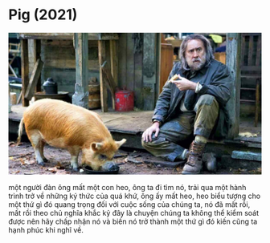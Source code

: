 # Pig (2021)

![](pig%20(2021)%20poster.png)

một người đàn ông mất một con heo, ông ta đi tìm nó, trải qua một hành trình trở về những ký thức của quá khứ, ông ấy mất heo, heo biểu tượng cho một thứ gì đó quang trọng đối với cuộc sống của chúng ta, nó đã mất rồi, mất rồi
theo chủ nghĩa khắc kỷ đây là chuyện chúng ta không thể kiểm soát được nên hãy chấp nhận nó và biến nó trở thành một thứ gì đó kiến cũng ta hạnh phúc khi nghĩ về.
